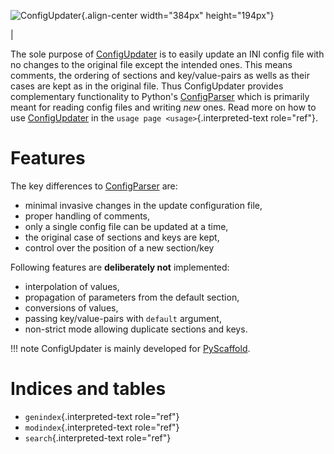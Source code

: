 ![ConfigUpdater](gfx/banner-640x323.png){.align-center width="384px"
height="194px"}

|

The sole purpose of
[ConfigUpdater](https://configupdater.readthedocs.io/) is to easily
update an INI config file with no changes to the original file except
the intended ones. This means comments, the ordering of sections and
key/value-pairs as wells as their cases are kept as in the original
file. Thus ConfigUpdater provides complementary functionality to
Python\'s
[ConfigParser](https://docs.python.org/3/library/configparser.html)
which is primarily meant for reading config files and writing *new*
ones. Read more on how to use
[ConfigUpdater](https://configupdater.readthedocs.io/) in the
`usage page <usage>`{.interpreted-text role="ref"}.

# Features

The key differences to
[ConfigParser](https://docs.python.org/3/library/configparser.html) are:

-   minimal invasive changes in the update configuration file,
-   proper handling of comments,
-   only a single config file can be updated at a time,
-   the original case of sections and keys are kept,
-   control over the position of a new section/key

Following features are **deliberately not** implemented:

-   interpolation of values,
-   propagation of parameters from the default section,
-   conversions of values,
-   passing key/value-pairs with `default` argument,
-   non-strict mode allowing duplicate sections and keys.

!!! note
    ConfigUpdater is mainly developed for [PyScaffold](https://pyscaffold.org/).




# Indices and tables

-   `genindex`{.interpreted-text role="ref"}
-   `modindex`{.interpreted-text role="ref"}
-   `search`{.interpreted-text role="ref"}
